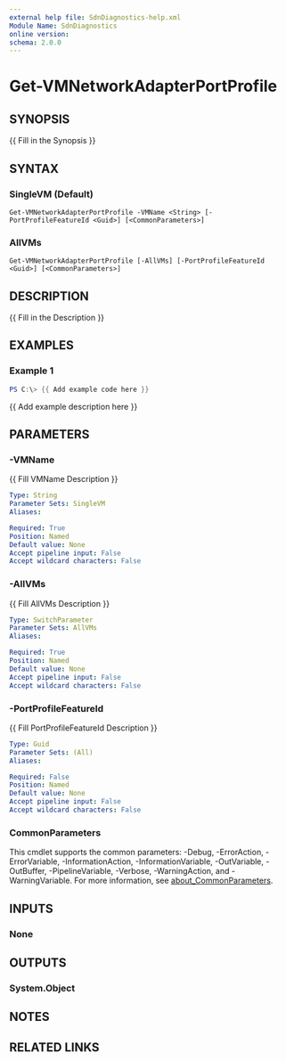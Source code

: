 ```yaml
---
external help file: SdnDiagnostics-help.xml
Module Name: SdnDiagnostics
online version:
schema: 2.0.0
---
```


# Get-VMNetworkAdapterPortProfile

## SYNOPSIS
{{ Fill in the Synopsis }}

## SYNTAX

### SingleVM (Default)
```
Get-VMNetworkAdapterPortProfile -VMName <String> [-PortProfileFeatureId <Guid>] [<CommonParameters>]
```

### AllVMs
```
Get-VMNetworkAdapterPortProfile [-AllVMs] [-PortProfileFeatureId <Guid>] [<CommonParameters>]
```

## DESCRIPTION
{{ Fill in the Description }}

## EXAMPLES

### Example 1
```powershell
PS C:\> {{ Add example code here }}
```

{{ Add example description here }}

## PARAMETERS

### -VMName
{{ Fill VMName Description }}

```yaml
Type: String
Parameter Sets: SingleVM
Aliases:

Required: True
Position: Named
Default value: None
Accept pipeline input: False
Accept wildcard characters: False
```

### -AllVMs
{{ Fill AllVMs Description }}

```yaml
Type: SwitchParameter
Parameter Sets: AllVMs
Aliases:

Required: True
Position: Named
Default value: None
Accept pipeline input: False
Accept wildcard characters: False
```

### -PortProfileFeatureId
{{ Fill PortProfileFeatureId Description }}

```yaml
Type: Guid
Parameter Sets: (All)
Aliases:

Required: False
Position: Named
Default value: None
Accept pipeline input: False
Accept wildcard characters: False
```

### CommonParameters
This cmdlet supports the common parameters: -Debug, -ErrorAction, -ErrorVariable, -InformationAction, -InformationVariable, -OutVariable, -OutBuffer, -PipelineVariable, -Verbose, -WarningAction, and -WarningVariable. For more information, see [about_CommonParameters](http://go.microsoft.com/fwlink/?LinkID=113216).

## INPUTS

### None

## OUTPUTS

### System.Object
## NOTES

## RELATED LINKS
